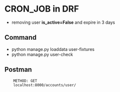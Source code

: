 # CRON_JOB in DRF 
- removing user <b>is_active=False</b> and expire in 3 days

## Command
- python manage.py loaddata user-fixtures
- python manage.py user-check
## Postman 
```
    METHOD: GET
    localhost:8000/accounts/user/
```
